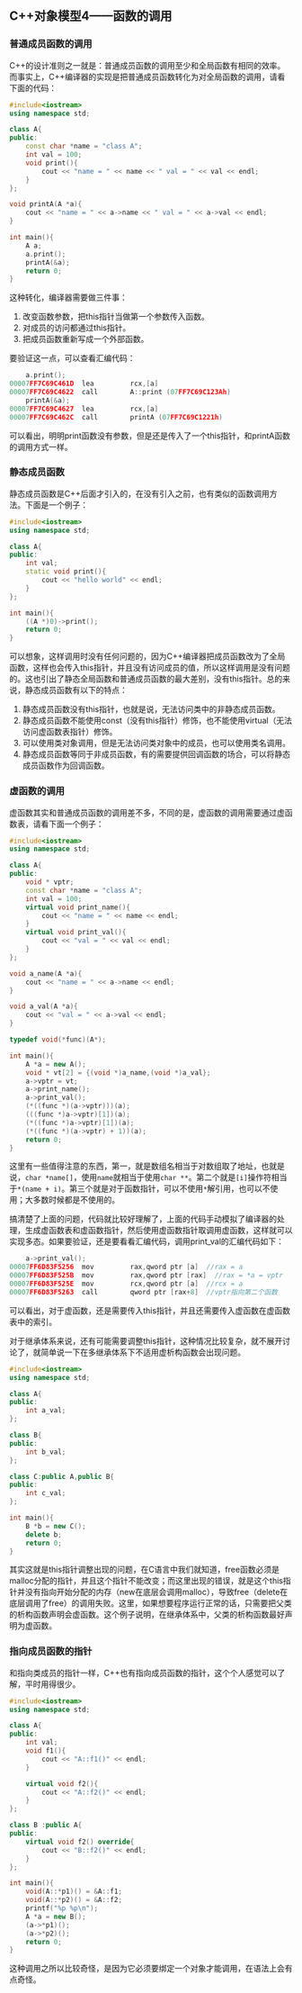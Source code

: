 ## C++对象模型4——函数的调用

### 普通成员函数的调用
C++的设计准则之一就是：普通成员函数的调用至少和全局函数有相同的效率。而事实上，C++编译器的实现是把普通成员函数转化为对全局函数的调用，请看下面的代码：

```cpp
#include<iostream>
using namespace std;

class A{
public:
    const char *name = "class A";
    int val = 100;
    void print(){
        cout << "name = " << name << " val = " << val << endl;
    }
};

void printA(A *a){
    cout << "name = " << a->name << " val = " << a->val << endl;
}

int main(){
    A a;
    a.print();
    printA(&a);
    return 0;
}
```

这种转化，编译器需要做三件事：

1. 改变函数参数，把this指针当做第一个参数传入函数。
2. 对成员的访问都通过this指针。
3. 把成员函数重新写成一个外部函数。

要验证这一点，可以查看汇编代码：

```cpp
    a.print();
00007FF7C69C461D  lea         rcx,[a]  
00007FF7C69C4622  call        A::print (07FF7C69C123Ah)  
    printA(&a);
00007FF7C69C4627  lea         rcx,[a]  
00007FF7C69C462C  call        printA (07FF7C69C1221h)
```

可以看出，明明print函数没有参数，但是还是传入了一个this指针，和printA函数的调用方式一样。

### 静态成员函数

静态成员函数是C++后面才引入的，在没有引入之前，也有类似的函数调用方法。下面是一个例子：

```cpp
#include<iostream>
using namespace std;

class A{
public:
    int val;
    static void print(){
        cout << "hello world" << endl;
    }
};

int main(){
    ((A *)0)->print();
    return 0;
}
```

可以想象，这样调用时没有任何问题的，因为C++编译器把成员函数改为了全局函数，这样也会传入this指针，并且没有访问成员的值，所以这样调用是没有问题的。这也引出了静态全局函数和普通成员函数的最大差别，没有this指针。总的来说，静态成员函数有以下的特点：

1. 静态成员函数没有this指针，也就是说，无法访问类中的非静态成员函数。
2. 静态成员函数不能使用const（没有this指针）修饰，也不能使用virtual（无法访问虚函数表指针）修饰。
3. 可以使用类对象调用，但是无法访问类对象中的成员，也可以使用类名调用。
4. 静态成员函数等同于非成员函数，有的需要提供回调函数的场合，可以将静态成员函数作为回调函数。

### 虚函数的调用

虚函数其实和普通成员函数的调用差不多，不同的是，虚函数的调用需要通过虚函数表，请看下面一个例子：

```cpp
#include<iostream>
using namespace std;

class A{
public:
    void * vptr;
    const char *name = "class A";
    int val = 100;
    virtual void print_name(){
        cout << "name = " << name << endl;
    }
    virtual void print_val(){
        cout << "val = " << val << endl;
    }
};

void a_name(A *a){
    cout << "name = " << a->name << endl;
}

void a_val(A *a){
    cout << "val = " << a->val << endl;
}

typedef void(*func)(A*);

int main(){
    A *a = new A();
    void * vt[2] = {(void *)a_name,(void *)a_val};
    a->vptr = vt;
    a->print_name();
    a->print_val();
    (*((func *)(a->vptr)))(a);
    (((func *)a->vptr)[1])(a);
    (*((func *)a->vptr)[1])(a);
    (*((func *)(a->vptr) + 1))(a);
    return 0;
}
```

这里有一些值得注意的东西，第一，就是数组名相当于对数组取了地址，也就是说，`char *name[]`，使用`name`就相当于使用`char **`。第二个就是`[i]`操作符相当于`*(name + i)`。第三个就是对于函数指针，可以不使用`*`解引用，也可以不使用；大多数时候都是不使用的。

搞清楚了上面的问题，代码就比较好理解了，上面的代码手动模拟了编译器的处理，生成虚函数表和虚函数指针，然后使用虚函数指针取调用虚函数，这样就可以实现多态。如果要验证，还是要看看汇编代码，调用print_val的汇编代码如下：

```cpp
    a->print_val();
00007FF6D83F5256  mov         rax,qword ptr [a]  //rax = a  
00007FF6D83F525B  mov         rax,qword ptr [rax]  //rax = *a = vptr
00007FF6D83F525E  mov         rcx,qword ptr [a]  //rcx = a
00007FF6D83F5263  call        qword ptr [rax+8]  //vptr指向第二个函数
```
可以看出，对于虚函数，还是需要传入this指针，并且还需要传入虚函数在虚函数表中的索引。

对于继承体系来说，还有可能需要调整this指针，这种情况比较复杂，就不展开讨论了，就简单说一下在多继承体系下不适用虚析构函数会出现问题。

```cpp
#include<iostream>
using namespace std;

class A{
public:
    int a_val;
};

class B{
public:
    int b_val;
};

class C:public A,public B{
public:
    int c_val;
};

int main(){
    B *b = new C();
    delete b;
    return 0;
}
```

其实这就是this指针调整出现的问题，在C语言中我们就知道，free函数必须是malloc分配的指针，并且这个指针不能改变；而这里出现的错误，就是这个this指针并没有指向开始分配的内存（new在底层会调用malloc），导致free（delete在底层调用了free）的调用失败。这里，如果想要程序运行正常的话，只需要把父类的析构函数声明会虚函数。这个例子说明，在继承体系中，父类的析构函数最好声明为虚函数。

### 指向成员函数的指针

和指向类成员的指针一样，C++也有指向成员函数的指针，这个个人感觉可以了解，平时用得很少。

```cpp
#include<iostream>
using namespace std;

class A{
public:
    int val;
    void f1(){
        cout << "A::f1()" << endl;
    }

    virtual void f2(){
        cout << "A::f2()" << endl;
    }
};

class B :public A{
public:
    virtual void f2() override{
        cout << "B::f2()" << endl;
    }
};

int main(){
    void(A::*p1)() = &A::f1;
    void(A::*p2)() = &A::f2;
    printf("%p %p\n");
    A *a = new B();
    (a->*p1)();
    (a->*p2)();
    return 0;
}
```
这种调用之所以比较奇怪，是因为它必须要绑定一个对象才能调用，在语法上会有点奇怪。
